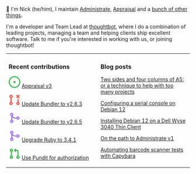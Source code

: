 👋 I'm Nick (he/him), I maintain [Administrate][1], [Appraisal][2] and a [bunch
of other things][3].

I'm a developer and Team Lead at [thoughtbot][4], where I do a combination of
leading projects, managing a team and helping clients ship excellent software.
Talk to me if you're interested in working with us, or joining thoughtbot!

<table><tr><td valign="top" width="50%">

### Recent contributions

<!-- contributions starts -->
![](icons/issue_open.svg) [Appraisal v3](https://github.com/thoughtbot/appraisal/issues/204)

![](icons/pull_request_closed.svg) [Update Bundler to v2.6.3](https://github.com/thoughtbot/administrate/pull/2760)

![](icons/pull_request_merged.svg) [Update Bundler to v2.6.5](https://github.com/nickcharlton/nickcharlton/pull/8)

![](icons/pull_request_merged.svg) [Upgrade Ruby to 3.4.1](https://github.com/nickcharlton/nickcharlton/pull/6)

![](icons/pull_request_open.svg) [Use Pundit for authorization](https://github.com/thoughtbot/guides/pull/720)

<!-- contributions ends -->
</td><td valign="top" width="50%">

### Blog posts

<!-- blog starts -->
[Two sides and four columns of A5: or a technique to help with too many projects](https://nickcharlton.net/posts/two-sides-and-four-columns-of-5-a-technique-to-help-with-too-many-projects.html)

[Configuring a serial console on Debian 12](https://nickcharlton.net/posts/configuring-serial-console-debian-12.html)

[Installing Debian 12 on a Dell Wyse 3040 Thin Client](https://nickcharlton.net/posts/installing-debian-12-dell-wyse-3040.html)

[On the path to Administrate v1](https://nickcharlton.net/posts/path-to-administate-v1.html)

[Automating barcode scanner tests with Capybara](https://nickcharlton.net/posts/automating-barcode-scanner-tests-with-capybara.html)

<!-- blog ends -->
</td></tr></table>

[1]: https://github.com/thoughtbot/administrate
[2]: https://github.com/thoughtbot/appraisal
[3]: https://github.com/nickcharlton?tab=repositories
[4]: https://thoughtbot.com
